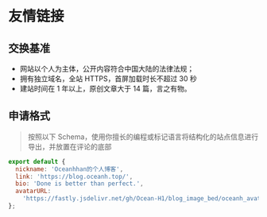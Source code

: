 # 友情链接

## 交换基准
* 网站以个人为主体，公开内容符合中国大陆的法律法规；
* 拥有独立域名，全站 HTTPS，首屏加载时长不超过 30 秒
* 建站时间在 1 年以上，原创文章大于 14 篇，言之有物。

## 申请格式
> 按照以下 Schema，使用你擅长的编程或标记语言将结构化的站点信息进行导出，并放置在评论的底部
```js
export default {
  nickname: 'Oceanhhan的个人博客',
  link: 'https://blog.oceanh.top/',
  bio: 'Done is better than perfect.',
  avatarURL:
    'https://fastly.jsdelivr.net/gh/Ocean-H1/blog_image_bed/oceanh_avatar.png',
};
```